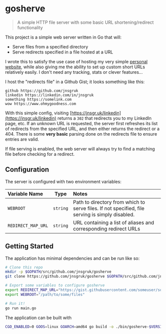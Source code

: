 # gosherve

> A simple HTTP file server with some basic URL shortening/redirect functionality

This project is a simple web server written in Go that will:

- Serve files from a specified directory
- Serve redirects specified in a file hosted at a URL

I wrote this to satisfy the use case of hosting my very simple [personal website](https://jnsgr.uk), while also giving me the ability to set up custom short URLs relatively easily. I don't need any tracking, stats or clever features...

I host the "redirects file" in a Github Gist; it looks something like this:

```
github https://github.com/jnsgruk
linkedin https://linkedin.com/in/jnsgruk
something https://somelink.com
wow https://www.ohmygoodness.com
```

With this simple config, visiting [https://jnsgr.uk/linkedin](https://jnsgr.uk/linkedin) returns a `302` that redirects you to my LinkedIn page, etc. If an unknown URL is requested, the server first refreshes its list of redirects from the specified URL, and then either returns the redirect or a 404. There is some **very basic** parsing done on the redirects file to ensure entries are valid.

If file serving is enabled, the web server will always try to find a matching file before checking for a redirect.

## Configuration

The server is configured with two environment variables:

| Variable Name      |   Type   | Notes                                                                                           |
| :----------------- | :------: | :---------------------------------------------------------------------------------------------- |
| `WEBROOT`          | `string` | Path to directory from which to serve files. If not specified, file serving is simply disabled. |
| `REDIRECT_MAP_URL` | `string` | URL containing a list of aliases and corresponding redirect URLs                                |

## Getting Started

The application has minimal dependencies and can be run like so:

```bash
# Clone this repo
mkdir -p $GOPATH/src/github.com/jnsgruk/gosherve
git clone https://github.com/jnsgruk/gosherve $GOPATH/src/github.com/jnsgruk/gosherve

# Export some variables to configure gosherve
export REDIRECT_MAP_URL="https://gist.githubusercontent.com/someuser/somegisthash/raw"
export WEBROOT="/path/to/some/files"

# Run it!
go run main.go
```

The application can be built with

```bash
CGO_ENABLED=0 GOOS=linux GOARCH=amd64 go build -o ./bin/gosherve-$VERSION-linux-amd64 main.go`
```
